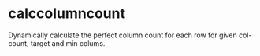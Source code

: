 # calccolumncount
Dynamically calculate the perfect column count for each  row for given col-count, target and min colums.
